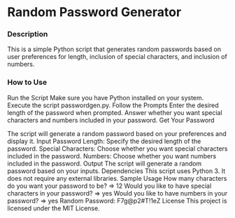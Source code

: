 # Random Password Generator
### Description
This is a simple Python script that generates random passwords based on user preferences for length, inclusion of special characters, and inclusion of numbers.

### How to Use
Run the Script
Make sure you have Python installed on your system.
Execute the script passwordgen.py.
Follow the Prompts
Enter the desired length of the password when prompted.
Answer whether you want special characters and numbers included in your password.
Get Your Password

The script will generate a random password based on your preferences and display it.
Input
Password Length: Specify the desired length of the password.
Special Characters: Choose whether you want special characters included in the password.
Numbers: Choose whether you want numbers included in the password.
Output
The script will generate a random password based on your inputs.
Dependencies
This script uses Python 3.
It does not require any external libraries.
Sample Usage
How many characters do you want your password to be?
=> 12
Would you like to have special characters in your password?
=> yes
Would you like to have numbers in your password?
=> yes
Random Password: F7g@p2#T!1eZ
License
This project is licensed under the MIT License.
